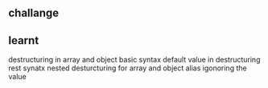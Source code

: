 ## challange

## learnt
destructuring in array and object basic syntax
 default value in destructuring
 rest synatx
 nested desturcturing for array and object
 alias
 igonoring the value
 
